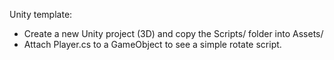 Unity template:

- Create a new Unity project (3D) and copy the Scripts/ folder into Assets/
- Attach Player.cs to a GameObject to see a simple rotate script.
